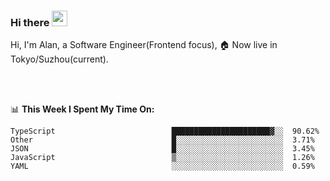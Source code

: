 ### Hi there <img src="https://media.giphy.com/media/hvRJCLFzcasrR4ia7z/giphy.gif" width="25px">

<!-- ![visitors](https://visitor-badge.glitch.me/badge?page_id=dislfyer.dislfyer) -->

Hi, I'm Alan, a Software Engineer(Frontend focus), 🏠 Now live in Tokyo/Suzhou(current).

<br/>
<br/>

📊 **This Week I Spent My Time On:**


<!--START_SECTION:waka-->

```text
TypeScript                          ██████████████████████▓░░  90.62%
Other                               █░░░░░░░░░░░░░░░░░░░░░░░░  3.71%
JSON                                █░░░░░░░░░░░░░░░░░░░░░░░░  3.45%
JavaScript                          ▒░░░░░░░░░░░░░░░░░░░░░░░░  1.26%
YAML                                ░░░░░░░░░░░░░░░░░░░░░░░░░  0.59%
```

<!--END_SECTION:waka-->

<!--
**About Me:**
 -->

